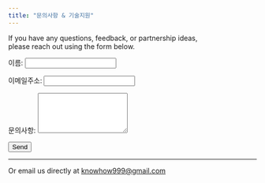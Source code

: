 ```yaml
---
title: "문의사항 & 기술지원"
---
```


If you have any questions, feedback, or partnership ideas,  
please reach out using the form below.

<form name="contact" method="POST" data-netlify="true">
  <p><label>이름: <input type="text" name="name" required></label></p>
  <p><label>이메일주소: <input type="email" name="email" required></label></p>
  <p><label>문의사항: <textarea name="message" rows="5" required></textarea></label></p>
  <p><button type="submit">Send</button></p>
</form>

---

Or email us directly at [knowhow999@gmail.com](mailto:knowhow999@gmail.com)
